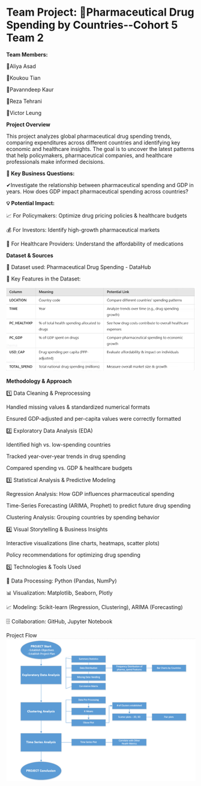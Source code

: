 
# Team Project: 🏥Pharmaceutical Drug Spending by Countries--Cohort 5 Team 2

**Team Members:** 

💯Aliya Asad

💯Koukou Tian

💯Pavanndeep Kaur

💯Reza Tehrani

💯Victor Leung

**Project Overview**

This project analyzes global pharmaceutical drug spending trends, comparing expenditures across different countries and identifying key economic and healthcare insights. The goal is to uncover the latest patterns that help policymakers, pharmaceutical companies, and healthcare professionals make informed decisions.

**🔎 Key Business Questions:**

✔Investigate the relationship between pharmaceutical spending and GDP in years. How does GDP impact pharmaceutical spending across countries? 

**💡 Potential Impact:**

 📈 For Policymakers: Optimize drug pricing policies & healthcare budgets
 
 💰 For Investors: Identify high-growth pharmaceutical markets
 
 🏥 For Healthcare Providers: Understand the affordability of medications

**Dataset & Sources**

🔗 Dataset used: Pharmaceutical Drug Spending - DataHub

📌 Key Features in the Dataset:

![alt text](https://github.com/tqq199548/Team-2-Cohort-5/blob/3d42a8f1c6b6f83a6e8a16e9bbfea1e5296988ca/Backup-Pictures/image-1.png)

**Methodology & Approach**

1️⃣ Data Cleaning & Preprocessing

Handled missing values & standardized numerical formats

Ensured GDP-adjusted and per-capita values were correctly formatted

2️⃣ Exploratory Data Analysis (EDA)

Identified high vs. low-spending countries

Tracked year-over-year trends in drug spending

Compared spending vs. GDP & healthcare budgets

3️⃣ Statistical Analysis & Predictive Modeling

Regression Analysis: How GDP influences pharmaceutical spending

Time-Series Forecasting (ARIMA, Prophet) to predict future drug spending

Clustering Analysis: Grouping countries by spending behavior

4️⃣ Visual Storytelling & Business Insights

Interactive visualizations (line charts, heatmaps, scatter plots)

Policy recommendations for optimizing drug spending


5️⃣ Technologies & Tools Used

🚀 Data Processing: Python (Pandas, NumPy)

 📊 Visualization: Matplotlib, Seaborn, Plotly
 
 📈 Modeling: Scikit-learn (Regression, Clustering), ARIMA (Forecasting)
 
 🗄 Collaboration: GitHub, Jupyter Notebook


 Project Flow 
 ![alt text](https://github.com/tqq199548/Team-2-Cohort-5/blob/3d42a8f1c6b6f83a6e8a16e9bbfea1e5296988ca/Backup-Pictures/image.png)


